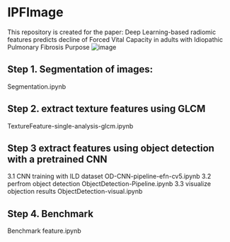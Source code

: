# IPFImage

This repository is created for the paper:
Deep Learning-based radiomic features predicts decline of Forced Vital Capacity in adults with Idiopathic Pulmonary Fibrosis 
Purpose
![image](https://user-images.githubusercontent.com/49659087/144462701-b21abfbc-3149-4f9d-9c07-b76da070a388.png)

## Step 1. Segmentation of images: 
Segmentation.ipynb

## Step 2. extract texture features using GLCM
TextureFeature-single-analysis-glcm.ipynb

## Step 3 extract features using object detection with a pretrained CNN

3.1 CNN training with ILD dataset
OD-CNN-pipeline-efn-cv5.ipynb
3.2 perfrom object detection 
ObjectDetection-Pipeline.ipynb
3.3 visualize objection results
ObjectDetection-visual.ipynb

## Step 4. Benchmark
Benchmark feature.ipynb

